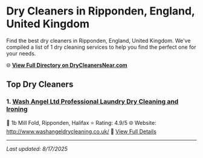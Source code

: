 # Dry Cleaners in Ripponden, England, United Kingdom

Find the best dry cleaners in Ripponden, England, United Kingdom. We've compiled a list of 1 dry cleaning services to help you find the perfect one for your needs.

🌐 **[View Full Directory on DryCleanersNear.com](https://drycleanersnear.com/city/United%20Kingdom/England/Ripponden)**

## Top Dry Cleaners

### 1. [Wash Angel Ltd Professional Laundry Dry Cleaning and Ironing](https://drycleanersnear.com/dryCleaner/68a137af12336c891145f63a/wash-angel-ltd-professional-laundry-dry-cleaning-and-ironing)
📍 1b Mill Fold, Ripponden, Halifax
⭐ Rating: 4.9/5
🌐 Website: http://www.washangeldrycleaning.co.uk/
🔗 [View Full Details](https://drycleanersnear.com/dryCleaner/68a137af12336c891145f63a/wash-angel-ltd-professional-laundry-dry-cleaning-and-ironing)


---

*Last updated: 8/17/2025*
